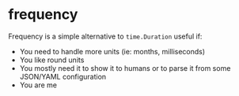 # frequency

Frequency is a simple alternative to `time.Duration` useful if:

- You need to handle more units (ie: months, milliseconds)
- You like round units
- You mostly need it to show it to humans or to parse it from some JSON/YAML configuration
- You are me

